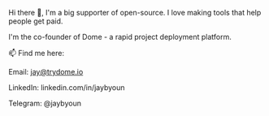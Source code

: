 Hi there 👋, I'm a big supporter of open-source. I love making tools that help people get paid.

I'm the co-founder of Dome - a rapid project deployment platform.

📫 Find me here:

Email: jay@trydome.io

LinkedIn: linkedin.com/in/jaybyoun

Telegram: @jaybyoun
